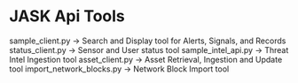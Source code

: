 # JASK Api Tools
sample_client.py -> Search and Display tool for Alerts, Signals, and Records 
status_client.py -> Sensor and User status tool 
sample_intel_api.py -> Threat Intel Ingestion tool 
asset_client.py -> Asset Retrieval, Ingestion and Update tool
import_network_blocks.py -> Network Block Import tool
